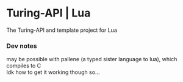 # Turing-API | Lua

The Turing-API and template project for Lua

### Dev notes

may be possible with pallene (a typed sister language to lua), which compiles to C  
Idk how to get it working though so...  
